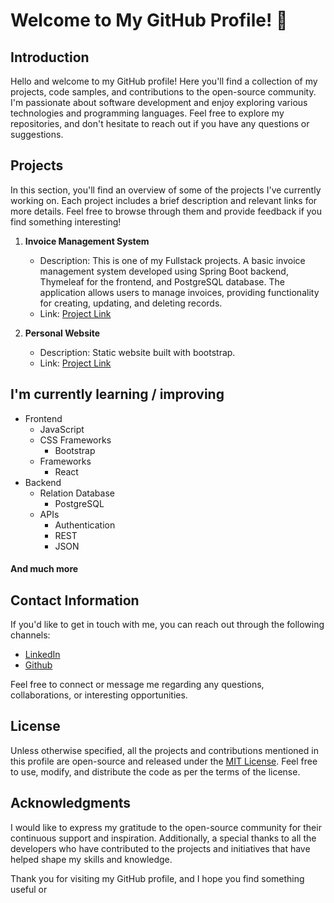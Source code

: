 # Welcome to My GitHub Profile! 👋

## Introduction
Hello and welcome to my GitHub profile! Here you'll find a collection of my projects, code samples, and contributions to the open-source community. I'm passionate about software development and enjoy exploring various technologies and programming languages. Feel free to explore my repositories, and don't hesitate to reach out if you have any questions or suggestions.

## Projects
In this section, you'll find an overview of some of the projects I've currently working on. Each project includes a brief description and relevant links for more details. Feel free to browse through them and provide feedback if you find something interesting!

1. **Invoice Management System**
   - Description: This is one of my Fullstack projects. A basic invoice management system developed using Spring Boot backend, Thymeleaf for the frontend, and PostgreSQL database. The application allows users to manage invoices, providing functionality for creating, updating, and deleting records.
   - Link: [Project Link](https://github.com/Exxiler/inv_man_sys)

2. **Personal Website**
   - Description: Static website built with bootstrap.
   - Link: [Project Link](https://github.com/Exxiler/Exxiler.github.io)

## I'm currently learning / improving
 - Frontend
	 - JavaScript
   - CSS Frameworks
     - Bootstrap 
   - Frameworks
     - React 
 - Backend
   - Relation Database
     - PostgreSQL
   - APIs
     - Authentication
     - REST
     - JSON
#### And much more


## Contact Information
If you'd like to get in touch with me, you can reach out through the following channels:

- [LinkedIn](https://www.linkedin.com/in/your-username)
- [Github](https://github.com/Exxiler)

Feel free to connect or message me regarding any questions, collaborations, or interesting opportunities.

## License
Unless otherwise specified, all the projects and contributions mentioned in this profile are open-source and released under the [MIT License](https://opensource.org/licenses/MIT). Feel free to use, modify, and distribute the code as per the terms of the license.

## Acknowledgments
I would like to express my gratitude to the open-source community for their continuous support and inspiration. Additionally, a special thanks to all the developers who have contributed to the projects and initiatives that have helped shape my skills and knowledge.

Thank you for visiting my GitHub profile, and I hope you find something useful or

<!--
**Exxiler/Exxiler** is a ✨ _special_ ✨ repository because its `README.md` (this file) appears on your GitHub profile.

Here are some ideas to get you started:

- 🔭 I’m currently working on ...
- 🌱 I’m currently learning ...
- 👯 I’m looking to collaborate on ...
- 🤔 I’m looking for help with ...
- 💬 Ask me about ...
- 📫 How to reach me: ...
- 😄 Pronouns: ...
- ⚡ Fun fact: ...
-->
